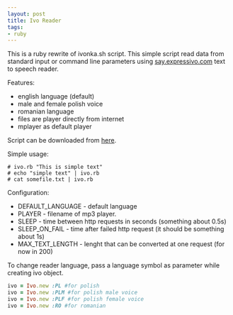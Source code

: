 ```yaml
---
layout: post
title: Ivo Reader
tags:
- ruby
---
```


This is a ruby rewrite of ivonka.sh script. This simple script read data from standard input or command line parameters using <a href="http://say.expressivo.com/">say.expressivo.com</a> text to speech reader.

Features:

- english language (default)
- male and female polish voice
- romanian language
- files are player directly from internet
- mplayer as default player

Script can be downloaded from <a href="http://fazibear.googlepages.com/ivo.rb">here</a>.

Simple usage:

```
# ivo.rb "This is simple text"
# echo "simple text" | ivo.rb
# cat somefile.txt | ivo.rb
```

Configuration:

- DEFAULT_LANGUAGE - default language
- PLAYER - filename of mp3 player.
- SLEEP - time between http requests in seconds (something about 0.5s)
- SLEEP_ON_FAIL - time after failed http request (it should be something about 1s)
- MAX_TEXT_LENGTH - lenght that can be converted at one request (for now in 200)

To change reader language, pass a language symbol as parameter while creating ivo object.

```ruby
ivo = Ivo.new :PL #for polish
ivo = Ivo.new :PLM #for polish male voice
ivo = Ivo.new :PLF #for polish female voice
ivo = Ivo.new :RO #for romanian
```